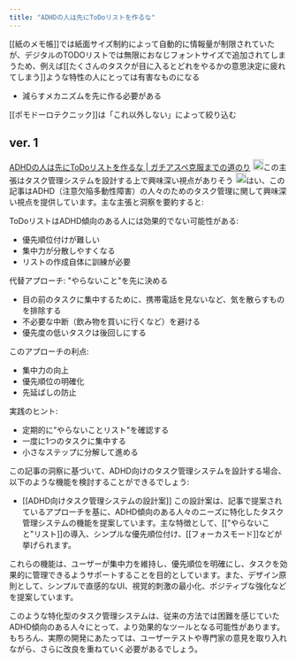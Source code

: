 ```yaml
---
title: "ADHDの人は先にToDoリストを作るな"
---
```


[[紙のメモ帳]]では紙面サイズ制約によって自動的に情報量が制限されていたが、デジタルのTODOリストでは無限におなじフォントサイズで追加されてしまうため、例えば[[たくさんのタスクが目に入るとどれをやるかの意思決定に疲れてしまう]]ような特性の人にとっては有害なものになる
- 減らすメカニズムを先に作る必要がある

[[ポモドーロテクニック]]は「これ以外しない」によって絞り込む

## ver. 1
[ADHDの人は先にToDoリストを作るな | ガチアスペ克服までの道のり](http://www.busaemon.com/2020/10/25/article210/?utm_source=rss&utm_medium=rss&utm_campaign=article210)
<img src='https://scrapbox.io/api/pages/nishio/nishio/icon' alt='nishio.icon' height="19.5"/>この主張はタスク管理システムを設計する上で興味深い視点がありそう
<img src='https://scrapbox.io/api/pages/nishio/claude/icon' alt='claude.icon' height="19.5"/>はい、この記事はADHD（注意欠陥多動性障害）の人々のためのタスク管理に関して興味深い視点を提供しています。主な主張と洞察を要約すると:

ToDoリストはADHD傾向のある人には効果的でない可能性がある:
- 優先順位付けが難しい
- 集中力が分散しやすくなる
- リストの作成自体に訓練が必要

代替アプローチ: "やらないこと"を先に決める
- 目の前のタスクに集中するために、携帯電話を見ないなど、気を散らすものを排除する
- 不必要な中断（飲み物を買いに行くなど）を避ける
- 優先度の低いタスクは後回しにする

このアプローチの利点:
- 集中力の向上
- 優先順位の明確化
- 先延ばしの防止

実践のヒント:
- 定期的に"やらないことリスト"を確認する
- 一度に1つのタスクに集中する
- 小さなステップに分解して進める

この記事の洞察に基づいて、ADHD向けのタスク管理システムを設計する場合、以下のような機能を検討することができるでしょう:
- [[ADHD向けタスク管理システムの設計案]]
この設計案は、記事で提案されているアプローチを基に、ADHD傾向のある人々のニーズに特化したタスク管理システムの機能を提案しています。主な特徴として、[["やらないこと"リスト]]の導入、シンプルな優先順位付け、[[フォーカスモード]]などが挙げられます。

これらの機能は、ユーザーが集中力を維持し、優先順位を明確にし、タスクを効果的に管理できるようサポートすることを目的としています。また、デザイン原則として、シンプルで直感的なUI、視覚的刺激の最小化、ポジティブな強化などを提案しています。

このような特化型のタスク管理システムは、従来の方法では困難を感じていたADHD傾向のある人々にとって、より効果的なツールとなる可能性があります。もちろん、実際の開発にあたっては、ユーザーテストや専門家の意見を取り入れながら、さらに改良を重ねていく必要があるでしょう。
